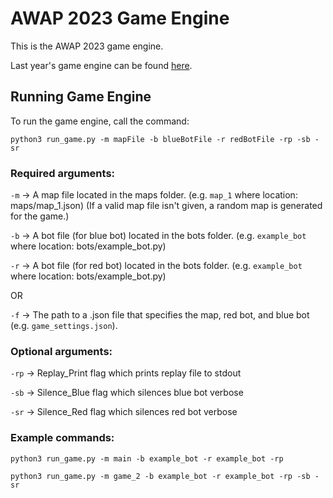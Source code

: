 # AWAP 2023 Game Engine

This is the AWAP 2023 game engine.

Last year's game engine can be found [here](https://github.com/rzhan11/awap2022-engine).

## Running Game Engine

To run the game engine, call the command:

`python3 run_game.py -m mapFile -b blueBotFile -r redBotFile -rp -sb -sr`

### Required arguments:

`-m` -> A map file located in the maps folder. (e.g. `map_1` where location: maps/map_1.json) (If a valid map file isn't given, a random map is generated for the game.)

`-b` -> A bot file (for blue bot) located in the bots folder. (e.g. `example_bot` where location: bots/example_bot.py)

`-r` -> A bot file (for red bot) located in the bots folder. (e.g. `example_bot` where location: bots/example_bot.py) 

OR

`-f` -> The path to a .json file that specifies the map, red bot, and blue bot (e.g. `game_settings.json`).

### Optional arguments:

`-rp` -> Replay_Print flag which prints replay file to stdout

`-sb` -> Silence_Blue flag which silences blue bot verbose

`-sr` -> Silence_Red flag which silences red bot verbose

### Example commands:

`python3 run_game.py -m main -b example_bot -r example_bot -rp`

`python3 run_game.py -m game_2 -b example_bot -r example_bot -rp -sb -sr`
